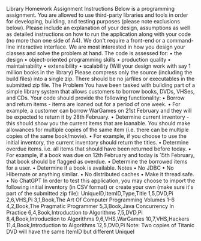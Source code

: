 Library Homework Assignment 
Instructions
Below is a programming assignment. You are allowed to use third-party libraries and tools in 
order for developing, building, and testing purposes (please note exclusions below). Please 
include an explanation of your design, assumptions as well as detailed instructions on how to run 
the application along with your code (no more than one side of A4). We don't require a front-end 
or a command-line interactive interface. We are most interested in how you design your classes 
and solve the problem at hand. 
The code is assessed for: 
• the design 
• object-oriented programming skills 
• production quality
• maintainability 
• extensibility 
• scalability (Will your design work with say 1 million books in the library)
Please compress only the source (including the build files) into a single zip. There should be no 
jarfiles or executables in the submitted zip file. 
The Problem
You have been tasked with building part of a simple library system that allows customers to 
borrow books, DVDs, VHSes, and CDs. Your code should provide the following functionality: 
• Borrow and return items - items are loaned out for a period of one week. 
• For example, a customer can borrow WarGames on 21st February and they will be expected to 
return it by 28th February. 
• Determine current inventory - this should show you the current items that are loanable. You 
should make allowances for multiple copies of the same item (i.e. there can be multiple copies of 
the same book/movie). 
• For example, if you choose to use the initial inventory, the current inventory should return the 
titles. 
• Determine overdue items. i.e. all items that should have been returned before today. 
• For example, if a book was due on 12th February and today is 15th February, that book should be 
flagged as overdue. 
• Determine the borrowed items for a user. 
• Determine if a book is available. 
Notes 
• No JDBC 
• No Hibernate or anything similar. 
• No distributed caches 
• Make it thread safe. 
• No ChatGPT 
In order to test this application, you may choose to import the following initial inventory (in CSV 
format) or create your own (make sure it's part of the submitted zip file): 
UniqueID,ItemID,Type,Title 
1,5,DVD,Pi 
2,6,VHS,Pi 
3,1,Book,The Art Of Computer Programming Volumes 1-6 
4,2,Book,The Pragmatic Programmer 
5,3,Book,Java Concurrency In Practice 
6,4,Book,Introduction to Algorithms 
7,5,DVD,Pi 
8,4,Book,Introduction to Algorithms 
9,6,VHS,WarGames 
10,7,VHS,Hackers 
11,4,Book,Introduction to Algorithms 
12,5,DVD,Pi 
Note: Two copies of Titanic DVD will have the same ItemID but different UniqueI
